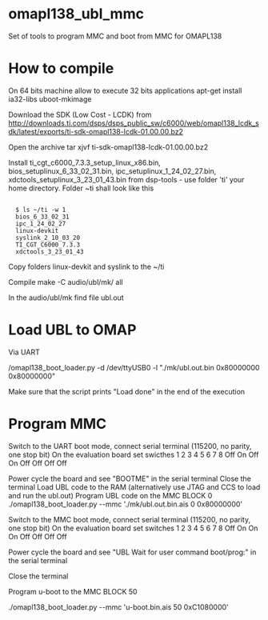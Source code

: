 omapl138_ubl_mmc
================

Set of tools to program MMC and  boot from MMC for  OMAPL138


How to compile
================

On 64 bits machine allow to execute 32 bits applications
apt-get install ia32-libs uboot-mkimage

Download the SDK (Low Cost - LCDK) from 
http://downloads.ti.com/dsps/dsps_public_sw/c6000/web/omapl138_lcdk_sdk/latest/exports/ti-sdk-omapl138-lcdk-01.00.00.bz2

Open the archive
tar xjvf ti-sdk-omapl138-lcdk-01.00.00.bz2

Install ti_cgt_c6000_7.3.3_setup_linux_x86.bin, bios_setuplinux_6_33_02_31.bin, ipc_setuplinux_1_24_02_27.bin, xdctools_setuplinux_3_23_01_43.bin from dsp-tools - use folder 'ti' your home directory. Folder ~ti shall look like this
<pre><code>
  $ ls ~/ti -w 1
  bios_6_33_02_31
  ipc_1_24_02_27
  linux-devkit
  syslink_2_10_03_20
  TI_CGT_C6000_7.3.3
  xdctools_3_23_01_43
</code></pre>
Copy folders linux-devkit and syslink to the ~/ti

Compile
make -C audio/ubl/mk/ all

In the audio/ubl/mk find file ubl.out


Load UBL to OMAP
================

Via UART 

/omapl138_boot_loader.py -d /dev/ttyUSB0 -l "./mk/ubl.out.bin  0x80000000 0x80000000"

Make sure that the script prints "Load done" in the end of the execution

Program MMC
================

Switch to the UART boot mode, connect serial terminal (115200, no parity, one stop bit)
On the evaluation board set swicthes 
1   2   3   4   5   6   7   8
Off On  Off On  Off Off Off Off

Power cycle the board and see "BOOTME" in the serial terminal
Close the terminal
Load UBL code to the RAM (alternatively use JTAG and CCS to load and run the ubl.out)
Program UBL code on the MMC BLOCK 0
./omapl138_boot_loader.py  --mmc './mk/ubl.out.bin.ais 0 0x80000000'

Switch to the MMC boot mode, connect serial terminal (115200, no parity, one stop bit)
On the evaluation board set switches 
1   2   3   4   5   6   7   8
Off On  On  On  Off Off Off Off

Power cycle the board and see "UBL Wait for user command boot/prog:" in the serial terminal

Close the terminal

Program u-boot to the MMC BLOCK 50

./omapl138_boot_loader.py  --mmc 'u-boot.bin.ais 50 0xC1080000'
